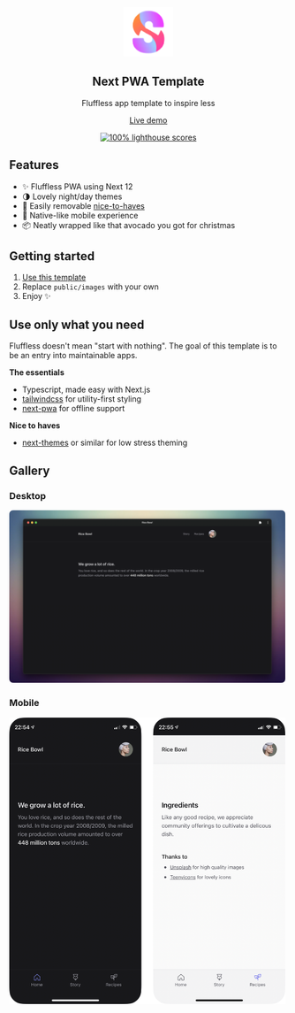 <p align="center">
	<img alt="SreeRaksha M R" src="public/images/icon-512.png" width="90">
	<h2 align="center">Next PWA Template</h2>
</p>

<p align="center">Fluffless app template to inspire less</p>

<p align="center">
	<a href="https://next-pwa-template.now.sh">Live demo</a>
</p>

<p align="center">
	<a href="https://web.dev/measure">
		<img alt="100% lighthouse scores" src="https://img.shields.io/badge/lighthouse-100%25-845EF7.svg?logo=lighthouse&logoColor=white&style=flat-square" />
	</a>
</p>

## Features

- ✨ Fluffless PWA using Next 12
- 🌗 Lovely night/day themes
- 🦄 Easily removable [nice-to-haves](#use-only-what-you-need)
- 📱 Native-like mobile experience
- 📦 Neatly wrapped like that avocado you got for christmas

## Getting started

1. [Use this template](https://github.com/mvllow/next-pwa-template/generate)
2. Replace `public/images` with your own
3. Enjoy ✨

## Use only what you need

Fluffless doesn't mean "start with nothing". The goal of this template is to be an entry into maintainable apps.

**The essentials**

- Typescript, made easy with Next.js
- [tailwindcss](https://github.com/tailwindlabs/tailwindcss) for utility-first styling
- [next-pwa](https://github.com/shadowwalker/next-pwa) for offline support

**Nice to haves**

- [next-themes](https://github.com/pacocoursey/next-themes) or similar for low stress theming

## Gallery

### Desktop

<img alt="" src="public/images/macos.png" width="500" />

### Mobile

<img alt="" src="public/images/ios.png" width="500" />
